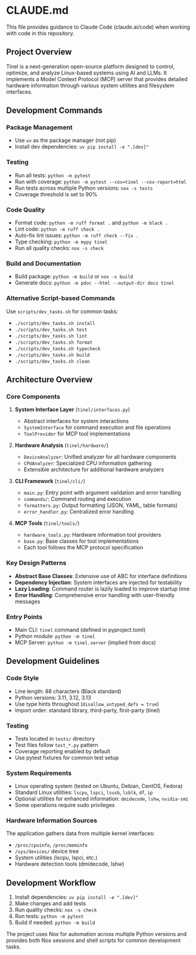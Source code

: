 # CLAUDE.md

This file provides guidance to Claude Code (claude.ai/code) when working with code in this repository.

## Project Overview

Tinel is a next-generation open-source platform designed to control, optimize, and analyze Linux-based systems using AI and LLMs. It implements a Model Context Protocol (MCP) server that provides detailed hardware information through various system utilities and filesystem interfaces.

## Development Commands

### Package Management
- Use `uv` as the package manager (not pip)
- Install dev dependencies: `uv pip install -e ".[dev]"`

### Testing
- Run all tests: `python -m pytest`
- Run with coverage: `python -m pytest --cov=tinel --cov-report=html`
- Run tests across multiple Python versions: `nox -s tests`
- Coverage threshold is set to 90%

### Code Quality
- Format code: `python -m ruff format .` and `python -m black .`
- Lint code: `python -m ruff check .`
- Auto-fix lint issues: `python -m ruff check --fix .`
- Type checking: `python -m mypy tinel`
- Run all quality checks: `nox -s check`

### Build and Documentation
- Build package: `python -m build` or `nox -s build`
- Generate docs: `python -m pdoc --html --output-dir docs tinel`

### Alternative Script-based Commands
Use `scripts/dev_tasks.sh` for common tasks:
- `./scripts/dev_tasks.sh install`
- `./scripts/dev_tasks.sh test`
- `./scripts/dev_tasks.sh lint`
- `./scripts/dev_tasks.sh format`
- `./scripts/dev_tasks.sh typecheck`
- `./scripts/dev_tasks.sh build`
- `./scripts/dev_tasks.sh clean`

## Architecture Overview

### Core Components

1. **System Interface Layer** (`tinel/interfaces.py`)
   - Abstract interfaces for system interactions
   - `SystemInterface` for command execution and file operations
   - `ToolProvider` for MCP tool implementations

2. **Hardware Analysis** (`tinel/hardware/`)
   - `DeviceAnalyzer`: Unified analyzer for all hardware components
   - `CPUAnalyzer`: Specialized CPU information gathering
   - Extensible architecture for additional hardware analyzers

3. **CLI Framework** (`tinel/cli/`)
   - `main.py`: Entry point with argument validation and error handling
   - `commands/`: Command routing and execution
   - `formatters.py`: Output formatting (JSON, YAML, table formats)
   - `error_handler.py`: Centralized error handling

4. **MCP Tools** (`tinel/tools/`)
   - `hardware_tools.py`: Hardware information tool providers
   - `base.py`: Base classes for tool implementations
   - Each tool follows the MCP protocol specification

### Key Design Patterns

- **Abstract Base Classes**: Extensive use of ABC for interface definitions
- **Dependency Injection**: System interfaces are injected for testability
- **Lazy Loading**: Command router is lazily loaded to improve startup time
- **Error Handling**: Comprehensive error handling with user-friendly messages

### Entry Points

- Main CLI: `tinel` command (defined in pyproject.toml)
- Python module: `python -m tinel`
- MCP Server: `python -m tinel.server` (implied from docs)

## Development Guidelines

### Code Style
- Line length: 88 characters (Black standard)
- Python versions: 3.11, 3.12, 3.13
- Use type hints throughout (`disallow_untyped_defs = true`)
- Import order: standard library, third-party, first-party (tinel)

### Testing
- Tests located in `tests/` directory
- Test files follow `test_*.py` pattern
- Coverage reporting enabled by default
- Use pytest fixtures for common test setup

### System Requirements
- Linux operating system (tested on Ubuntu, Debian, CentOS, Fedora)
- Standard Linux utilities: `lscpu`, `lspci`, `lsusb`, `lsblk`, `df`, `ip`
- Optional utilities for enhanced information: `dmidecode`, `lshw`, `nvidia-smi`
- Some operations require sudo privileges

### Hardware Information Sources
The application gathers data from multiple kernel interfaces:
- `/proc/cpuinfo`, `/proc/meminfo`
- `/sys/devices/` device tree
- System utilities (lscpu, lspci, etc.)
- Hardware detection tools (dmidecode, lshw)

## Development Workflow

1. Install dependencies: `uv pip install -e ".[dev]"`
2. Make changes and add tests
3. Run quality checks: `nox -s check`
4. Run tests: `python -m pytest`
5. Build if needed: `python -m build`

The project uses Nox for automation across multiple Python versions and provides both Nox sessions and shell scripts for common development tasks.